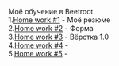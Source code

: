 Моё обучение в Beetroot
<br>
1.<a href="https://kazik-man.github.io/homework1/">Home work #1</a> - Моё резюме<br>
2.<a href="https://kazik-man.github.io/homework2/.">Home work #2</a> - Форма<br>
3.<a href="https://kazik-man.github.io/homework2.5/.">Home work #3</a> - Вёрстка 1.0<br>
4.<a href="">Home work #4</a> - <br>
5.<a href="">Home work #5</a> - <br>
